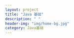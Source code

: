 ```yaml
---
layout: project
title: "Java 基础"
description: " "
header-img: "img/home-bg.jpg"
category: Java基础
---
```


